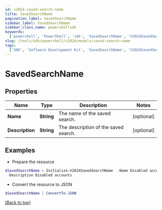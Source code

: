 ```yaml
---
id: v2024-saved-search-name
title: SavedSearchName
pagination_label: SavedSearchName
sidebar_label: SavedSearchName
sidebar_class_name: powershellsdk
keywords:
  ['powershell', 'PowerShell', 'sdk', 'SavedSearchName', 'V2024SavedSearchName']
slug: /tools/sdk/powershell/v2024/models/saved-search-name
tags:
  ['SDK', 'Software Development Kit', 'SavedSearchName', 'V2024SavedSearchName']
---
```


# SavedSearchName

## Properties

| Name | Type | Description | Notes |
| --- | --- | --- | --- |
| **Name** | **String** | The name of the saved search. | [optional] |
| **Description** | **String** | The description of the saved search. | [optional] |

## Examples

- Prepare the resource

```powershell
$SavedSearchName = Initialize-V2024SavedSearchName  -Name Disabled accounts `
 -Description Disabled accounts
```

- Convert the resource to JSON

```powershell
$SavedSearchName | ConvertTo-JSON
```

[[Back to top]](#)
